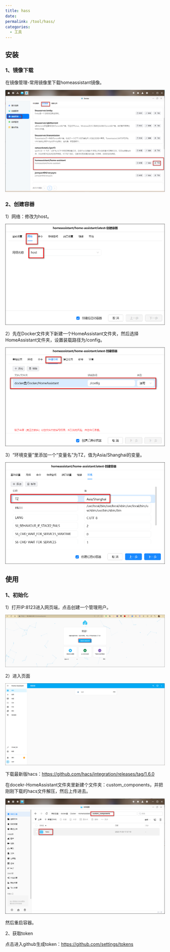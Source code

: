 ```yaml
---
title: hass
date:
permalink: /tool/hass/
categories:
  - 工具
---
```


## 安装

### 1、镜像下载

在镜像管理-常用镜像里下载homeassistant镜像。

![img](../img/0201.png)

### 2、创建容器

1）网络：修改为host。

![img](../img/0202.png)

2）先在Docker文件夹下新建一个HomeAssistant文件夹，然后选择HomeAssistant文件夹，设置装载路径为/config。

![img](../img/0203.png)


3）“环境变量”里添加一个“变量名”为TZ，值为Asia/Shanghai的变量。

![img](../img/0204.png)

## 使用

### 1、初始化

1）打开IP:8123进入网页端，点击创建一个管理用户。

![img](../img/0205.png)

2）进入页面

![img](../img/0206.png)





下载最新版hacs：https://github.com/hacs/integration/releases/tag/1.6.0

在docekr-HomeAssistant文件夹里新建个文件夹：custom_components，并把刚刚下载的hacs文件解压，然后上传进去。

![img](../img/0207.png)

然后重启容器。

2、获取token

点击进入github生成token：https://github.com/settings/tokens